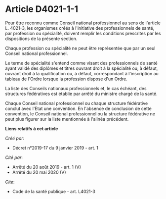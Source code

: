 # Article D4021-1-1

Pour être reconnu comme Conseil national professionnel au sens de l'article L. 4021-3, les organismes créés à l'initiative
des professionnels de santé, par profession ou spécialité, doivent remplir les conditions prescrites par les dispositions de
la présente section. 

Chaque profession ou spécialité ne peut être représentée que par un seul Conseil national professionnel. 

Le terme de spécialité s'entend comme visant des professionnels de santé ayant validé des diplômes et titres ouvrant droit à
la spécialité ou, à défaut, ouvrant droit à la qualification ou, à défaut, correspondant à l'inscription au tableau de
l'Ordre lorsque la profession dispose d'un Ordre. 

La liste des Conseils nationaux professionnels et, le cas échéant, des structures fédératives est établie par arrêté du
ministre chargé de la santé. 

Chaque Conseil national professionnel ou chaque structure fédérative conclut avec l'Etat une convention. En l'absence de
conclusion de cette convention, le Conseil national professionnel ou la structure fédérative ne peut plus figurer sur la
liste mentionnée à l'alinéa précédent.

**Liens relatifs à cet article**

_Créé par_:

  - Décret n°2019-17 du 9 janvier 2019 - art. 1

_Cité par_:

  - Arrêté du 20 août 2019 - art. 1 (V)
  - Arrêté du 20 mai 2020 (V)

_Cite_:

  - Code de la santé publique - art. L4021-3
